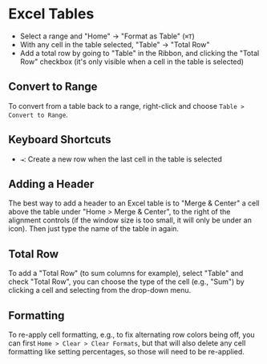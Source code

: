 # Excel Tables

- Select a range and "Home" -> "Format as Table" (`⌘T`)
- With any cell in the table selected, "Table" -> "Total Row"
- Add a total row by going to "Table" in the Ribbon, and clicking the "Total Row" checkbox (it's only visible when a cell in the table is selected)

## Convert to Range

To convert from a table back to a range, right-click and choose `Table > Convert to Range`.

## Keyboard Shortcuts

- `⇥`: Create a new row when the last cell in the table is selected

## Adding a Header

The best way to add a header to an Excel table is to "Merge & Center" a cell above the table under "Home > Merge & Center", to the right of the alignment controls (if the window size is too small, it will only be under an icon). Then just type the name of the table in again.

## Total Row

To add a "Total Row" (to sum columns for example), select "Table" and check "Total Row", you can choose the type of the cell (e.g., "Sum") by clicking a cell and selecting from the drop-down menu.

## Formatting

To re-apply cell formatting, e.g., to fix alternating row colors being off, you can first `Home > Clear > Clear Formats`, but that will also delete any cell formatting like setting percentages, so those will need to be re-applied.
